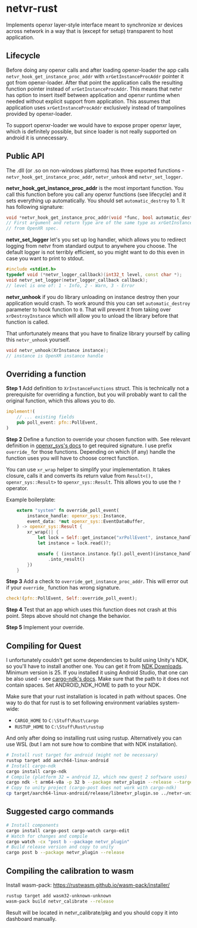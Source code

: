 # netvr-rust

Implements openxr layer-style interface meant to synchronize xr devices across network in a way that is (except for setup) transparent to host application.

## Lifecycle

Before doing any openxr calls and after loading openxr-loader the app calls `netvr_hook_get_instance_proc_addr` with `xrGetInstanceProcAddr` pointer it got from openxr-loader.
After that point the application calls the resulting function pointer instead of `xrGetInstanceProcAddr`. This means that netvr has option to insert itself between application and openxr runtime when needed without explicit support from application. This assumes that application uses `xrGetInstanceProcAddr` exclusively instead of trampolines provided by openxr-loader.

To support openxr-loader we would have to expose proper openxr layer, which is definitely possible, but since loader is not really supported on android it is unnecessary.

## Public API

The .dll (or .so on non-windows platforms) has three exported functions - `netvr_hook_get_instance_proc_addr`, `netvr_unhook` and `netvr_set_logger`.

**netvr_hook_get_instance_proc_addr** is the most important function. You call this function before you call any openxr functions (see lifecycle) and it sets everything up automatically. You should set `automatic_destroy` to 1. It has following signature:

```c
void *netvr_hook_get_instance_proc_addr(void *func, bool automatic_destroy);
// First argument and return type are of the same type as xrGetInstanceProcAddr
// from OpenXR spec.
```

**netvr_set_logger** let's you set up log handler, which allows you to redirect logging from netvr from standard output to anywhere you choose. The default logger is not terribly efficient, so you might want to do this even in case you want to print to stdout.

```c++
#include <stdint.h>
typedef void (*netvr_logger_callback)(int32_t level, const char *);
void netvr_set_logger(netvr_logger_callback callback);
// level is one of: 1 - Info, 2 - Warn, 3 - Error
```

**netvr_unhook** if you do library unloading on instance destroy then your application would crash. To work around this you can set `automatic_destroy` parameter to hook function to `0`. That will prevent it from taking over `xrDestroyInstance` which will allow you to unload the library before that function is called.

That unfortunately means that you have to finalize library yourself by calling this `netvr_unhook` yourself.

```c
void netvr_unhook(XrInstance instance);
// instance is OpenXR instance handle
```

## Overriding a function

**Step 1** Add definition to `XrInstanceFunctions` struct. This is technically not a prerequisite for overriding a function, but you will probably want to call the original function, which this allows you to do.

```rust
implement!(
    // ... existing fields
    pub poll_event: pfn::PollEvent,
)
```

**Step 2** Define a function to override your chosen function with. See relevant definition in [openxr_sys's docs](https://docs.rs/openxr-sys/latest/openxr_sys/pfn/index.html) to get required signature. I use prefix `override_` for those functions. Depending on which (if any) handle the function uses you will have to choose correct function.

You can use `xr_wrap` helper to simplify your implementation. It takes closure, calls it and converts its return value from `Result<(), openxr_sys::Result>` to `openxr_sys::Result`. This allows you to use the `?` operator.

Example boilerplate:

```rust
    extern "system" fn override_poll_event(
        instance_handle: openxr_sys::Instance,
        event_data: *mut openxr_sys::EventDataBuffer,
    ) -> openxr_sys::Result {
        xr_wrap(|| {
            let lock = Self::get_instance("xrPollEvent", instance_handle)?;
            let instance = lock.read()?;

            unsafe { (instance.instance.fp().poll_event)(instance_handle, event_data) }
                .into_result()
        })
    }
```

**Step 3** Add a check to `override_get_instance_proc_addr`. This will error out if your `override_` function has wrong signature.

```rust
check!(pfn::PollEvent, Self::override_poll_event);
```

**Step 4** Test that an app which uses this function does not crash at this point. Steps above should not change the behavior.

**Step 5** Implement your override.

## Compiling for Quest

I unfortunately couldn't get some dependencies to build using Unity's NDK, so
you'll have to install another one. You can get it from [NDK Downloads](https://developer.android.com/ndk/downloads). Minimum version is 25. If you installed
it using Android Studio, that one can be also used - see [cargo-ndk's docs](https://github.com/bbqsrc/cargo-ndk). Make sure that the path to it does not
contain spaces. Set ANDROID_NDK_HOME to path to your NDK.

Make sure that your rust installation is located in path without spaces. One way to do that for rust is to set following environment variables system-wide:

- `CARGO_HOME` to `C:\Stuff\Rust\cargo`
- `RUSTUP_HOME` to `C:\Stuff\Rust\rustup`

And only after doing so installing rust using rustup. Alternatively you can use WSL (but I am not sure how to combine that with NDK installation).

```bash
# Install rust target for android (might not be necessary)
rustup target add aarch64-linux-android
# Install cargo-ndk
cargo install cargo-ndk
# Compile (platform 32 = android 12, which new quest 2 software uses)
cargo ndk -t arm64-v8a -p 32 b --package netvr_plugin --release --target aarch64-linux-android
# Copy to unity project (cargo-post does not work with cargo-ndk)
cp target/aarch64-linux-android/release/libnetvr_plugin.so ../netvr-unity/Packages/cz.isbl.netvr/Runtime/Plugins/Android/arm64-v8a/libnetvr_plugin.so
```

## Suggested cargo commands

```bash
# Install components
cargo install cargo-post cargo-watch cargo-edit
# Watch for changes and compile
cargo watch -cx "post b --package netvr_plugin"
# Build release version and copy to unity
cargo post b --package netvr_plugin --release
```

## Compiling the calibration to wasm

Install wasm-pack: https://rustwasm.github.io/wasm-pack/installer/

```bash
rustup target add wasm32-unknown-unknown
wasm-pack build netvr_calibrate --release
```

Result will be located in netvr_calibrate/pkg and you should copy it into dashboard manually.
